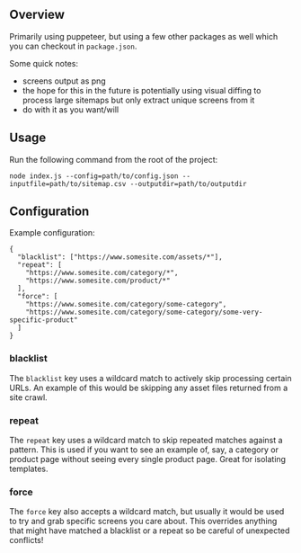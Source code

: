 ## Overview

Primarily using puppeteer, but using a few other packages as well which you can checkout in `package.json`.

Some quick notes:

- screens output as png
- the hope for this in the future is potentially using visual diffing to process large sitemaps but only extract unique screens from it
- do with it as you want/will

## Usage

Run the following command from the root of the project:

```
node index.js --config=path/to/config.json --inputfile=path/to/sitemap.csv --outputdir=path/to/outputdir
```

## Configuration

Example configuration:

```
{
  "blacklist": ["https://www.somesite.com/assets/*"],
  "repeat": [
    "https://www.somesite.com/category/*",
    "https://www.somesite.com/product/*"
  ],
  "force": [
    "https://www.somesite.com/category/some-category",
    "https://www.somesite.com/category/some-category/some-very-specific-product"
  ]
}
```

### blacklist

The `blacklist` key uses a wildcard match to actively skip processing certain URLs. An example of this would be skipping any asset files returned from a site crawl.

### repeat

The `repeat` key uses a wildcard match to skip repeated matches against a pattern. This is used if you want to see an example of, say, a category or product page without seeing every single product page. Great for isolating templates.

### force

The `force` key also accepts a wildcard match, but usually it would be used to try and grab specific screens you care about. This overrides anything that might have matched a blacklist or a repeat so be careful of unexpected conflicts!

